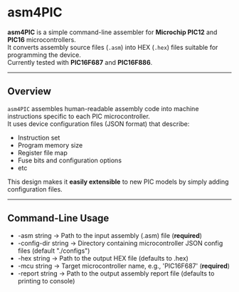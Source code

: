 # asm4PIC

**asm4PIC** is a simple command-line assembler for **Microchip PIC12** and **PIC16** microcontrollers.  
It converts assembly source files (`.asm`) into HEX (`.hex`) files suitable for programming the device.  
Currently tested with **PIC16F687** and **PIC16F886**.

---

## Overview

`asm4PIC` assembles human-readable assembly code into machine instructions specific to each PIC microcontroller.  
It uses device configuration files (JSON format) that describe:
- Instruction set
- Program memory size
- Register file map
- Fuse bits and configuration options
- etc

This design makes it **easily extensible** to new PIC models by simply adding configuration files.

---

## Command-Line Usage

- -asm string -> Path to the input assembly (.asm) file (**required**)
- -config-dir string -> Directory containing microcontroller JSON config files (default "./configs")
- -hex string -> Path to the output HEX file (defaults to <asm-file-name>.hex)
- -mcu string -> Target microcontroller name, e.g., 'PIC16F687' (**required**)
- -report string -> Path to the output assembly report file (defaults to printing to console)
